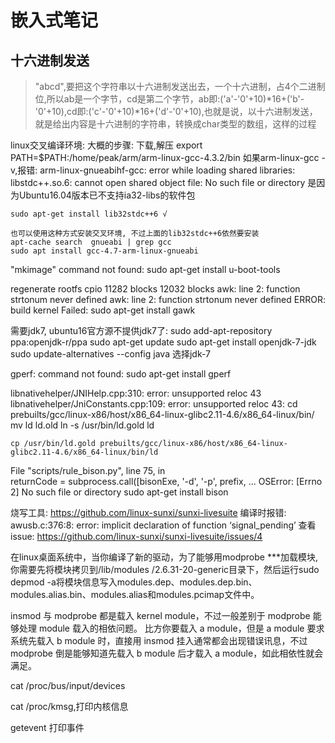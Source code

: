 # 嵌入式笔记

## 十六进制发送
> "abcd",要把这个字符串以十六进制发送出去，一个十六进制，占4个二进制位,所以ab是一个字节，cd是第二个字节，ab即:('a'-'0'+10)*16+('b'-'0'+10),cd即:('c'-'0'+10)*16+('d'-'0'+10),也就是说，以十六进制发送，就是给出内容是十六进制的字符串，转换成char类型的数组，这样的过程


linux交叉编译环境:
大概的步骤:
    下载,解压
    export PATH=$PATH:/home/peak/arm/arm-linux-gcc-4.3.2/bin
    如果arm-linux-gcc -v,报错:
    arm-linux-gnueabihf-gcc: error while loading shared libraries: libstdc++.so.6: cannot open shared object file: No such file or directory
    是因为Ubuntu16.04版本已不支持ia32-libs的软件包
    <!-- 而是使用了lib32ncurses5、lib32z1软件包做为替代? -->
    <!-- 所以在ubuntu16.04中, sudo apt-get install lib32ncurses5 lib32z1? 不..管..用.. -->

    sudo apt-get install lib32stdc++6 √

    也可以使用这种方式安装交叉环境, 不过上面的lib32stdc++6依然要安装
    apt-cache search  gnueabi | grep gcc
    sudo apt install gcc-4.7-arm-linux-gnueabi


"mkimage" command not found:
    sudo apt-get install u-boot-tools


regenerate rootfs cpio
11282 blocks
12032 blocks
awk: line 2: function strtonum never defined
awk: line 2: function strtonum never defined
ERROR: build kernel Failed:
    sudo apt-get install gawk

需要jdk7, ubuntu16官方源不提供jdk7了:
sudo add-apt-repository ppa:openjdk-r/ppa
sudo apt-get update
sudo apt-get install openjdk-7-jdk
sudo update-alternatives --config java
选择jdk-7

gperf: command not found:
sudo apt-get install gperf


libnativehelper/JNIHelp.cpp:310: error: unsupported reloc 43
libnativehelper/JniConstants.cpp:109: error: unsupported reloc 43:
    cd prebuilts/gcc/linux-x86/host/x86_64-linux-glibc2.11-4.6/x86_64-linux/bin/
    mv ld ld.old
    ln -s /usr/bin/ld.gold ld

    cp /usr/bin/ld.gold prebuilts/gcc/linux-x86/host/x86_64-linux-glibc2.11-4.6/x86_64-linux/bin/ld

File "scripts/rule_bison.py", line 75, in <module>  
    returnCode = subprocess.call([bisonExe, '-d', '-p', prefix, 
    ...
    OSError: [Errno 2] No such file or directory
sudo apt-get install bison

烧写工具:
https://github.com/linux-sunxi/sunxi-livesuite
编译时报错:
awusb.c:376:8: error: implicit declaration of function ‘signal_pending’
查看issue:
https://github.com/linux-sunxi/sunxi-livesuite/issues/4

在linux桌面系统中，当你编译了新的驱动，为了能够用modprobe ***加载模块, 你需要先将模块拷贝到/lib/modules /2.6.31-20-generic目录下，然后运行sudo depmod -a将模块信息写入modules.dep、modules.dep.bin、modules.alias.bin、modules.alias和modules.pcimap文件中。

insmod 与 modprobe 都是载入 kernel module，不过一般差别于 modprobe 能够处理 module 载入的相依问题。
比方你要载入 a module，但是 a module 要求系统先载入 b module 时，直接用 insmod 挂入通常都会出现错误讯息，不过 modprobe 倒是能够知道先载入 b module 后才载入 a module，如此相依性就会满足。


cat /proc/bus/input/devices


cat /proc/kmsg,打印内核信息

getevent 打印事件